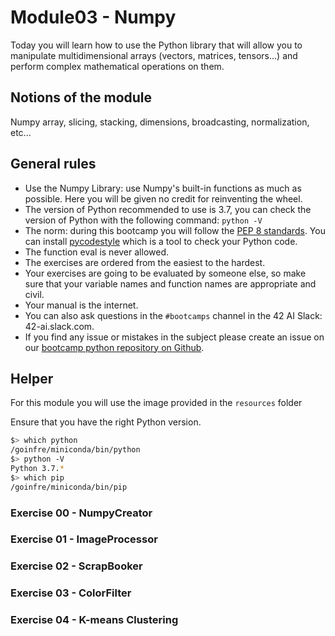 # Module03 - Numpy

Today you will learn how to use the Python library that will allow you to manipulate multidimensional arrays (vectors, matrices, tensors...) and perform complex mathematical operations on them.

## Notions of the module

Numpy array, slicing, stacking, dimensions, broadcasting, normalization, etc...

## General rules

* Use the Numpy Library: use Numpy's built-in functions as much as possible. Here you will be given no credit for reinventing the wheel.
* The version of Python recommended to use is 3.7, you can check the version of Python with the following command: `python -V`
* The norm: during this bootcamp you will follow the [PEP 8 standards](https://www.python.org/dev/peps/pep-0008/). You can install [pycodestyle](https://pypi.org/project/pycodestyle) which is a tool to check your Python code.
* The function eval is never allowed.
* The exercises are ordered from the easiest to the hardest.
* Your exercises are going to be evaluated by someone else, so make sure that your variable names and function names are appropriate and civil. 
* Your manual is the internet.
* You can also ask questions in the `#bootcamps` channel in the 42 AI Slack: 42-ai.slack.com.
* If you find any issue or mistakes in the subject please create an issue on our [bootcamp python repository on Github](https://github.com/42-AI/bootcamp_python/issues).

## Helper

For this module you will use the image provided in the `resources` folder

Ensure that you have the right Python version.

```bash
$> which python
/goinfre/miniconda/bin/python
$> python -V
Python 3.7.*
$> which pip
/goinfre/miniconda/bin/pip
```

### Exercise 00 - NumpyCreator
### Exercise 01 - ImageProcessor
### Exercise 02 - ScrapBooker
### Exercise 03 - ColorFilter
### Exercise 04 - K-means Clustering


